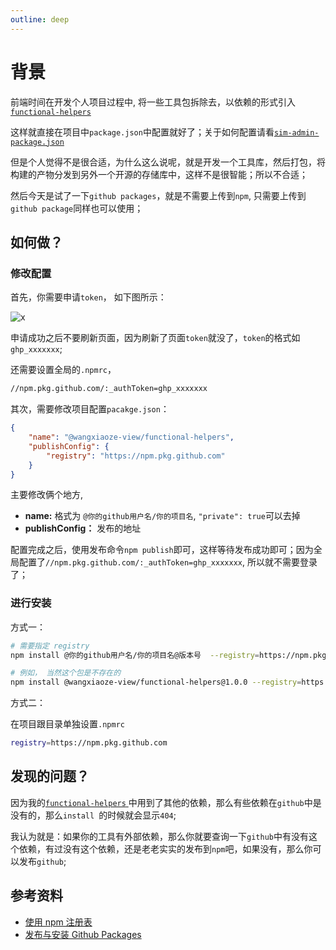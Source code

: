 ```yaml
---
outline: deep
---
```


# 背景

前端时间在开发个人项目过程中, 将一些工具包拆除去，以依赖的形式引入[`functional-helpers` ](https://github.com/wangxiaoze-view/functional-helpers-lib)

这样就直接在项目中`package.json`中配置就好了；关于如何配置请看[`sim-admin-package.json`](https://github.com/wangxiaoze-view/sim-admin/blob/main/package.json#L37)

但是个人觉得不是很合适，为什么这么说呢，就是开发一个工具库，然后打包，将构建的产物分发到另外一个开源的存储库中，这样不是很智能；所以不合适；

然后今天是试了一下`github packages`，就是不需要上传到`npm`, 只需要上传到`github package`同样也可以使用；

## 如何做？

### 修改配置

首先，你需要申请`token`， 如下图所示：

![x](https://www.wangzevw.com/cdn-file/images/image.7p3nljb7yw.webp)

申请成功之后不要刷新页面，因为刷新了页面`token`就没了，`token`的格式如`ghp_xxxxxxx`;

还需要设置全局的`.npmrc`，

```bash
//npm.pkg.github.com/:_authToken=ghp_xxxxxxx
```

其次，需要修改项目配置`pacakge.json`：

```json
{
	"name": "@wangxiaoze-view/functional-helpers",
	"publishConfig": {
		"registry": "https://npm.pkg.github.com"
	}
}
```

主要修改俩个地方,

- **name:** 格式为 `@你的github用户名/你的项目名`, `"private": true`可以去掉
- **publishConfig：** 发布的地址

配置完成之后，使用发布命令`npm publish`即可，这样等待发布成功即可；因为全局配置了`//npm.pkg.github.com/:_authToken=ghp_xxxxxxx`, 所以就不需要登录了；

### 进行安装

方式一：

```bash
# 需要指定 registry
npm install @你的github用户名/你的项目名@版本号  --registry=https://npm.pkg.github.com

# 例如， 当然这个包是不存在的
npm install @wangxiaoze-view/functional-helpers@1.0.0 --registry=https://npm.pkg.github.com
```

方式二：

在项目跟目录单独设置`.npmrc`

```bash
registry=https://npm.pkg.github.com
```

## 发现的问题？

因为我的[`functional-helpers` ](https://github.com/wangxiaoze-view/functional-helpers-lib)中用到了其他的依赖，那么有些依赖在`github`中是没有的，那么`install `的时候就会显示`404`;

我认为就是：如果你的工具有外部依赖，那么你就要查询一下`github`中有没有这个依赖，有过没有这个依赖，还是老老实实的发布到`npm`吧，如果没有，那么你可以发布`github`;

## 参考资料

- [使用 npm 注册表](https://docs.github.com/zh/packages/working-with-a-github-packages-registry/working-with-the-npm-registry#publishing-a-package)
- [发布与安装 Github Packages](https://blog.csdn.net/u010089686/article/details/110124664)
